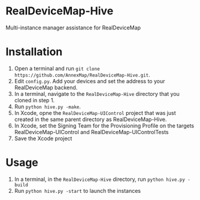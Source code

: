 # RealDeviceMap-Hive
Multi-instance manager assistance for RealDeviceMap

# Installation
1. Open a terminal and run `git clone https://github.com/AnnexMap/RealDeviceMap-Hive.git`.
2. Edit `config.py`. Add your devices and set the address to your RealDeviceMap backend.
3. In a terminal, navigate to the `RealDeviceMap-Hive` directory that you cloned in step 1.
4. Run `python hive.py -make`.
5. In Xcode, opne the `RealDeviceMap-UIControl` project that was just created in the same parent directory as RealDeviceMap-Hive.
6. In Xcode, set the Signing Team for the Provisioning Profile on the targets RealDeviceMap-UIControl and RealDeviceMap-UIControlTests
7. Save the Xcode project

# Usage
1. In a terminal, in the `RealDeviceMap-Hive` directory, run `python hive.py -build`
2. Run `python hive.py -start` to launch the instances
